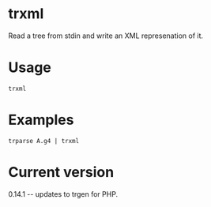 # trxml

Read a tree from stdin and write an XML represenation of it.

# Usage

    trxml

# Examples

    trparse A.g4 | trxml

# Current version

0.14.1 -- updates to trgen for PHP.
